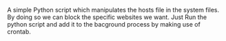 A simple Python script which manipulates the hosts file in the system files. By doing so we can block the specific websites we want.
Just Run the python script and add it to the bacground process by making use of crontab.

